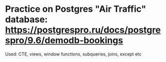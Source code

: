 # Practice on Postgres "Air Traffic" database: https://postgrespro.ru/docs/postgrespro/9.6/demodb-bookings

Used: CTE, views, window functions, subqueries, joins, except etc
